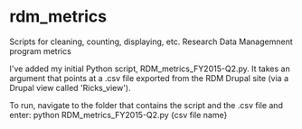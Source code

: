# rdm_metrics
Scripts for cleaning, counting, displaying, etc. Research Data Managemnent program metrics

I've added my initial Python script, RDM_metrics_FY2015-Q2.py. It takes an argument that points at a .csv file exported from the RDM Drupal site (via a Drupal view called 'Ricks_view').

To run, navigate to the folder that contains the script and the .csv file and enter:
python RDM_metrics_FY2015-Q2.py {csv file name}
